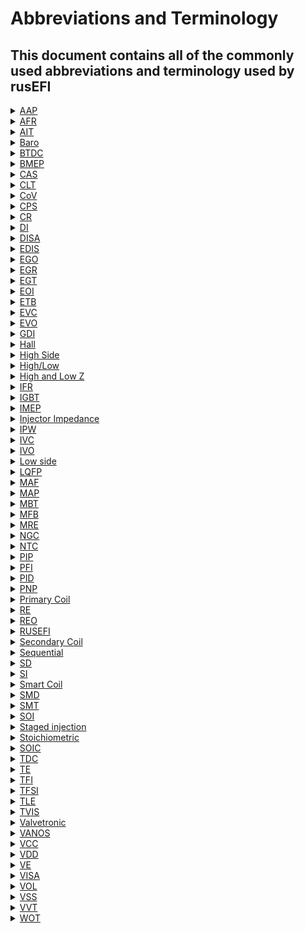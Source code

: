 # Abbreviations and Terminology 

## This document contains all of the commonly used abbreviations and terminology used by rusEFI

<details><summary><u>AAP</u></summary>

Absolute Atmosphere Pressure
</details>

<details><summary><u>AFR</u></summary>

Air Fuel Ratio - See also Lambda, Stoichiometric 
AFR is the ratio of air to fuel, often expressed as "14.7:1" 
</details>

<details><summary><u>AIT</u></summary>

Air Intake Temperature
</details>

<details><summary><u>Baro</u></summary>

Shorthand for Barometric pressure
</details>

<details><summary><u>BTDC</u></summary>

Before TDC, Before Top Dead Center - See also ATDC 
</details>

<details><summary><u>BMEP</u></summary>

 Brake mean effective pressure  
</details>  

<details><summary><u>CAS</u></summary>
 
Crank Angle Sensor Also See [CPS](http://en.wikipedia.org/wiki/Crankshaft_position_sensor)
</details>

<details><summary><u>CLT</u></summary>

Coolant Temperature
</details>

<details><summary><u>CoV</u></summary>

Coefficient of variability  
</details>

<details><summary><u>CPS</u></summary>

Crankshaft Position Sensor
</details>

<details><summary><u>CR</u></summary>

compression ratio  
</details>

<details><summary><u>DI</u></summary>

Direct injection  
</details>

<details><summary><u>DISA</u></summary>

BMW variable inlet manifold resonance system  
</details>


<details><summary><u>EDIS</u></summary>

Electronic Distributorless Ignition System - An older Ford ignition system that combined a set of ignition IGBTs and some electronics to assist the ECU. Obsolete on modern ECUs.
</details>

<details><summary><u>EGO</u></summary>

Exhaust Gases Oxygen - see also lambda sensor, WBO2, 
Often used when referring to air fuel sensors like the lambda sensor.  
Sometimes also used as HEGO or Heated Exhaust Gas Oxygen.
</details>

<details><summary><u>EGR</u></summary>

Exhaust gas recirculation  
</details>

<details><summary><u>EGT</u></summary>

Exhaust gas temperature  
</details>

<details><summary><u>EOI</u></summary>

End Of Injection - See also SOI
</details>

<details><summary><u>ETB</u></summary>

Electronic throttle body  
</details>

<details><summary><u>EVC</u></summary>

Exhaust valve closing  
</details>

<details><summary><u>EVO</u></summary>

Exhaust valve opening   
</details>

<details><summary><u>GDI</u></summary>

Gasoline Direct Injection   
</details>

<details><summary><u>Hall</u></summary>

A type of sensor that requires a power and earth wire in addition to its signal wire, the output is normally a 5v square wave.  
</details>

<details><summary><u>High Side</u></summary>

A driver that is open circuit when off and powered to 5v or 12v when on.  
</details>

<details><summary><u>High/Low</u></summary>

a pushpull or HighLow is an output that is powered "high" (12v or 5v) and switched to low (earth).  
</details>

<details><summary><u>High and Low Z</u></summary>

High and low resistance, used in terms of fuel injectors, normally around 14 ohms for high impedance and ~4 ohms for low.
</details>

<details><summary><u>IFR</u></summary>

Injector Flow Rate
</details>

<details><summary><u>IGBT</u></summary>

[Wikipedia - IGBT](http://en.wikipedia.org/wiki/Insulated-gate_bipolar_transistor)  
A common type of transistor used for switching high power devices like ignition coils with a low power/voltage output. 
</details>

<details><summary><u>IMEP</u></summary>

Indicated mean effective pressure 
</details>

<details><summary><u>Injector Impedance</u></summary>

The resistance of the fuel injectors, see high and low Z   
</details>

<details><summary><u>IPW</u></summary>

Injector Pulse Width
</details>

<details><summary><u>IVC</u></summary>

Intake valve closing  
</details>

<details><summary><u>IVO</u></summary>

Intake valve opening  
</details>

<details><summary><u>Low side</u></summary>

A driver that is open circuit when off and grounded to earth when switched on.  
</details>

<details><summary><u>LQFP</u></summary>

Low profile quad flat package 
</details>

<details><summary><u>MAF</u></summary>

Mass Air Flow, often used in the context of air flow or load sensors.
</details>

<details><summary><u>MAP</u></summary>

Manifold Absolute Pressure or perhaps Manifold Air Pressure, often used in the context of load sensors. 
</details>

<details><summary><u>MBT</u></summary>

Mean best timing, used in context of spark timing, it is the spark timing that results in the best torque  
</details>

<details><summary><u>MFB</u></summary>

Mass fraction burned, often stated with a number after i.e. MFB10/MFB50/MFB90 and refers to the fraction of the fuel burned by mass.  
</details>

<details><summary><u>MRE</u></summary>

Micro rusEFI  
</details>

<details><summary><u>NGC</u></summary>

Chrysler Next Generation Controller
</details>

<details><summary><u>NTC</u></summary>

Negative temperature coefficient, used in context of temperature sensors and refers to the resistance increasing as temperature decreases.  
</details>

<details><summary><u>PIP</u></summary>

Profile ignition pickup See [Wikipedia - Profile Ignition Pickup](http://en.wikipedia.org/wiki/Profile_ignition_pickup)
</details>

<details><summary><u>PFI</u></summary>

Port fuel injection  
</details>

<details><summary><u>PID</u></summary>

A proportional–integral–derivative controller  
</details>

<details><summary><u>PNP</u></summary>

Plug and play  
</details>

<details><summary><u>Primary Coil</u></summary>

The primary winding of an ignition coil  
</details>

<details><summary><u>RE</u></summary>

rusEFI  
</details>

<details><summary><u>REO</u></summary>

rusEFI Online  
</details>

<details><summary><u>RUSEFI</u></summary>

Really Uber Simple EFI? Robust Ultra Simple EFI? Retarded Unproven Shitty EFI?
</details>

<details><summary><u>Secondary Coil</u></summary>

The secondary winding of an ignition coil.  
</details>

<details><summary><u>Sequential</u></summary>

Often this refers to Sequential injection, which means the injectors fire individually for each cylinder and often at a specific crank angle.  
This can be handy for engines direct injection or to try to spray the injector into the cyl while the intake valve is open. If an engine can inject onto an open inlet valve it will reduce the amount of fuel wetting the port walls and help reduce low load emissions.  
Sequential is required for direct injection engines like common rail diesel.
</details>

<details><summary><u>SD</u></summary>

Speed Density this is a method of predicting how much fuel should be delivered to an engine. This is a MAP based system which uses pressure to make a prediction of how much O2 is entering the cyl.
</details>

<details><summary><u>SI</u></summary>

Spark injection  
</details>

<details><summary><u>Smart Coil</u></summary>

A type of ignition coil that has its ignition drivers (IGBT) built into the coil, this means they only receive a 5v signal to activate.  
</details>

<details><summary><u>SMD</u></summary>

Surface mount device, interchangeable with SMT 
</details>

<details><summary><u>SMT</u></summary>

Surface mount technology, interchangeable with SMD  
</details>

<details><summary><u>SOI</u></summary>

Start Of Injection - See also EOI  
</details>

<details><summary><u>Staged injection</u></summary>

The use of 2 injectors for one cyl. This commonly means at low RPM and lower loads, one injector is turned on which allows for finer control over idle fuel delivery, while at higher RPM and higher Loads both injector inject fuel which allows for larger amounts of fuel to be delivered.
</details>

<details><summary><u>Stoichiometric</u></summary>

The ideal quantity of fuel to burn with a quantity of air for complete combustion. For gasoline this is 14.7:1, ethanol is 9:1 and methanol 6.47:1
</details>

<details><summary><u>SOIC</u></summary>

small outline integrated circuit  
</details>

<details><summary><u>TDC</u></summary>

Top Dead Center
</details>

<details><summary><u>TE</u></summary>

TE connectors, they produce the ampseal connectors on the proteus and a lot of OEM ECUs.  
</details>

<details><summary><u>TFI</u></summary>

Thick Film Ignition - Ford distributor - Likely unsupported at this time. 
</details>

<details><summary><u>TFSI</u></summary>

Turbo Fuel Stratified Injection - A VW direct injection lean burn strategy  
</details>

<details><summary><u>TLE</u></summary>

Short for TLE8888 the Infineon chip on the MRE  
</details>

<details><summary><u>TVIS</u></summary>

Toyota variable intake system, a variable inlet length system that switches on/off a set of longer intake manifold runners.  
</details>

<details><summary><u>Valvetronic</u></summary>

BMW variable valve lift system  
</details>

<details><summary><u>VANOS</u></summary>

BMW variable valve timing system  
</details>

<details><summary><u>VCC</u></summary>

Common Collector Voltage; the positive supply voltage for an integrated circuit  
</details>

<details><summary><u>VDD</u></summary>

the DC Power supply connected to Drain Terminal of any FET circuit.  
</details>

<details><summary><u>VE</u></summary>

Volumetric Efficiency, often expressed as a decimal value i.e. 0.8 (for 80%)
</details>

<details><summary><u>VISA</u></summary>

BMW variable inlet manifold length system  
</details>

<details><summary><u>VOL</u></summary>

Short for engine volume
</details>

<details><summary><u>VSS</u></summary>

Vehicle speed sensor  
</details>

<details><summary><u>VVT</u></summary>

Variable valve timing  
</details>

<details><summary><u>WOT</u></summary>

Wide Open Throttle
</details>



